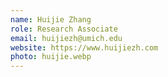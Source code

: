 ```yaml
---
name: Huijie Zhang
role: Research Associate
email: huijiezh@umich.edu
website: https://www.huijiezh.com
photo: huijie.webp
---
```

